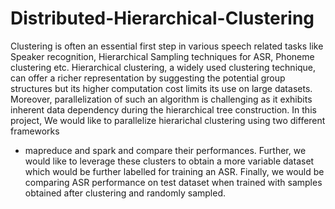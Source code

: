 # Distributed-Hierarchical-Clustering
Clustering is often an essential first step in various speech related tasks like Speaker recognition, Hierarchical Sampling
techniques for ASR, Phoneme clustering etc. Hierarchical clustering, a widely used clustering technique, can offer a richer representation by suggesting the potential group structures but its higher computation cost limits its use on large datasets.
Moreover, parallelization of such an algorithm is challenging as it exhibits inherent data dependency during the hierarchical
tree construction. In this project, We would like to parallelize hierarichal clustering using two different frameworks
- mapreduce and spark and compare their performances.
Further, we would like to leverage these clusters to obtain a more variable dataset which would be further labelled for training an ASR. Finally, we would be comparing ASR performance on test dataset when trained with samples obtained after clustering and randomly sampled.
